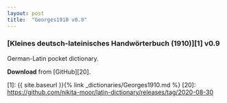 ```yaml
---
layout: post
title:  "Georges1910 v0.9"
---
```


### [Kleines deutsch-lateinisches Handwörterbuch (1910)][1] v0.9

German-Latin pocket dictionary.


**Download** from [GitHub][20].


[1]: {{ site.baseurl }}{% link _dictionaries/Georges1910.md %}
[20]: https://github.com/nikita-moor/latin-dictionary/releases/tag/2020-08-30


